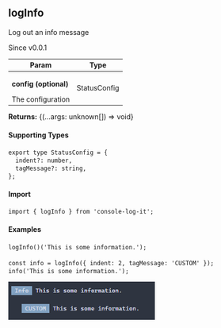 <h2>logInfo</h2>
<p>Log out an info message</p>
<p>Since v0.0.1</p>
<table>
      <thead>
      <tr>
        <th>Param</th>
        <th>Type</th></tr>
      </thead>
      <tbody><tr><td><p><b>config <span>(optional)</span></b></p>The configuration</td><td>StatusConfig</td></tr></tbody>
    </table><p><b>Returns:</b> {(...args: unknown[]) =&gt; void}</p><h4>Supporting Types</h4>

```
export type StatusConfig = {
  indent?: number,
  tagMessage?: string,
};
```
<h4>Import</h4>

```
import { logInfo } from 'console-log-it';
```

  <h4>Examples</h4>


```    
logInfo()('This is some information.');

const info = logInfo({ indent: 2, tagMessage: 'CUSTOM' });
info('This is some information.');
```



![Status Logs](../../images/logInfo.png)



    